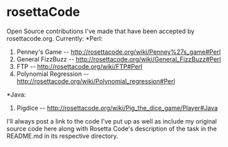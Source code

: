 # rosettaCode
Open Source contributions I've made that have been accepted by rosettacode.org. Currently:
*Perl:
1. Penney's Game         -- http://rosettacode.org/wiki/Penney%27s_game#Perl
2. General FizzBuzz      -- http://rosettacode.org/wiki/General_FizzBuzz#Perl
3. FTP	  	         -- http://rosettacode.org/wiki/FTP#Perl
4. Polynomial Regression -- http://rosettacode.org/wiki/Polynomial_regression#Perl

*Java:
1. Pigdice               -- http://rosettacode.org/wiki/Pig_the_dice_game/Player#Java

I'll always post a link to the code I've put up as well as include my original source code here along with Rosetta Code's description of the task in the README.md in its respective directory.
